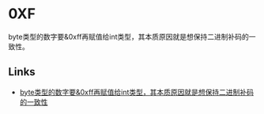 # 0XF

byte类型的数字要&0xff再赋值给int类型，其本质原因就是想保持二进制补码的一致性。

## Links

- [byte类型的数字要&0xff再赋值给int类型，其本质原因就是想保持二进制补码的一致性](https://www.zhaozhizheng.com/articles/2020/12/22/1608639433807.html)

